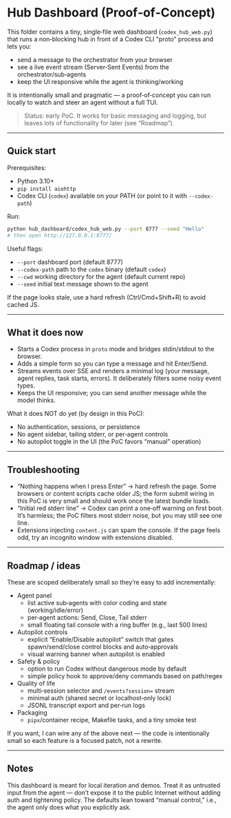 # Hub Dashboard (Proof‑of‑Concept)

This folder contains a tiny, single‑file web dashboard (`codex_hub_web.py`) that runs a
non‑blocking hub in front of a Codex CLI "proto" process and lets you:

- send a message to the orchestrator from your browser
- see a live event stream (Server‑Sent Events) from the orchestrator/sub‑agents
- keep the UI responsive while the agent is thinking/working

It is intentionally small and pragmatic — a proof‑of‑concept you can run locally to
watch and steer an agent without a full TUI.

> Status: early PoC. It works for basic messaging and logging, but leaves lots of
> functionality for later (see “Roadmap”).

---

## Quick start

Prerequisites:
- Python 3.10+
- `pip install aiohttp`
- Codex CLI (`codex`) available on your PATH (or point to it with `--codex-path`)

Run:

```bash
python hub_dashboard/codex_hub_web.py --port 8777 --seed "Hello"
# then open http://127.0.0.1:8777/
```

Useful flags:
- `--port`       dashboard port (default 8777)
- `--codex-path` path to the `codex` binary (default `codex`)
- `--cwd`        working directory for the agent (default current repo)
- `--seed`       initial text message shown to the agent

If the page looks stale, use a hard refresh (Ctrl/Cmd+Shift+R) to avoid cached JS.

---

## What it does now

- Starts a Codex process in `proto` mode and bridges stdin/stdout to the browser.
- Adds a simple form so you can type a message and hit Enter/Send.
- Streams events over SSE and renders a minimal log (your message, agent replies,
  task starts, errors). It deliberately filters some noisy event types.
- Keeps the UI responsive; you can send another message while the model thinks.

What it does NOT do yet (by design in this PoC):
- No authentication, sessions, or persistence
- No agent sidebar, tailing stderr, or per‑agent controls
- No autopilot toggle in the UI (the PoC favors “manual” operation)

---

## Troubleshooting

- “Nothing happens when I press Enter” → hard refresh the page. Some browsers or
  content scripts cache older JS; the form submit wiring in this PoC is very small
  and should work once the latest bundle loads.
- “Initial red stderr line” → Codex can print a one‑off warning on first boot. It’s
  harmless; the PoC filters most stderr noise, but you may still see one line.
- Extensions injecting `content.js` can spam the console. If the page feels odd,
  try an incognito window with extensions disabled.

---

## Roadmap / ideas

These are scoped deliberately small so they’re easy to add incrementally:

- Agent panel
  - list active sub‑agents with color coding and state (working/idle/error)
  - per‑agent actions: Send, Close, Tail stderr
  - small floating tail console with a ring buffer (e.g., last 500 lines)
- Autopilot controls
  - explicit “Enable/Disable autopilot” switch that gates spawn/send/close control
    blocks and auto‑approvals
  - visual warning banner when autopilot is enabled
- Safety & policy
  - option to run Codex without dangerous mode by default
  - simple policy hook to approve/deny commands based on path/regex
- Quality of life
  - multi‑session selector and `/events?session=` stream
  - minimal auth (shared secret or localhost‑only lock)
  - JSONL transcript export and per‑run logs
- Packaging
  - `pipx`/container recipe, Makefile tasks, and a tiny smoke test

If you want, I can wire any of the above next — the code is intentionally small so
each feature is a focused patch, not a rewrite.

---

## Notes

This dashboard is meant for local iteration and demos. Treat it as untrusted input
from the agent — don’t expose it to the public Internet without adding auth and
tightening policy. The defaults lean toward “manual control,” i.e., the agent only
does what you explicitly ask.
